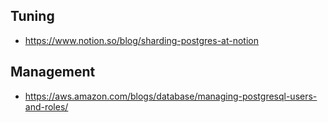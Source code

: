 

## Tuning
* https://www.notion.so/blog/sharding-postgres-at-notion

## Management
* https://aws.amazon.com/blogs/database/managing-postgresql-users-and-roles/